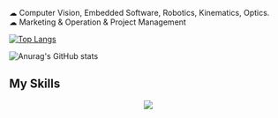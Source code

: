  ☁ Computer Vision, Embedded Software, Robotics, Kinematics, Optics. <br>
  ☁ Marketing & Operation & Project Management

 [![Top Langs](https://github-readme-stats.vercel.app/api/top-langs/?username=uuyymilkyl&layout=compact)](https://github.com/anuraghazra/github-readme-stats) 

  ![Anurag's GitHub stats](https://github-readme-stats.vercel.app/api?username=uuyymilkyl&show_icons=true&theme=synthwave)



## My Skills 
<p align="center">
  <a href="https://skillicons.dev">
    <img src="https://skillicons.dev/icons?i=git,cpp,python,docker,opencv,c,ros,linux,vim,qt,matlab" />
  </a>
</p>
